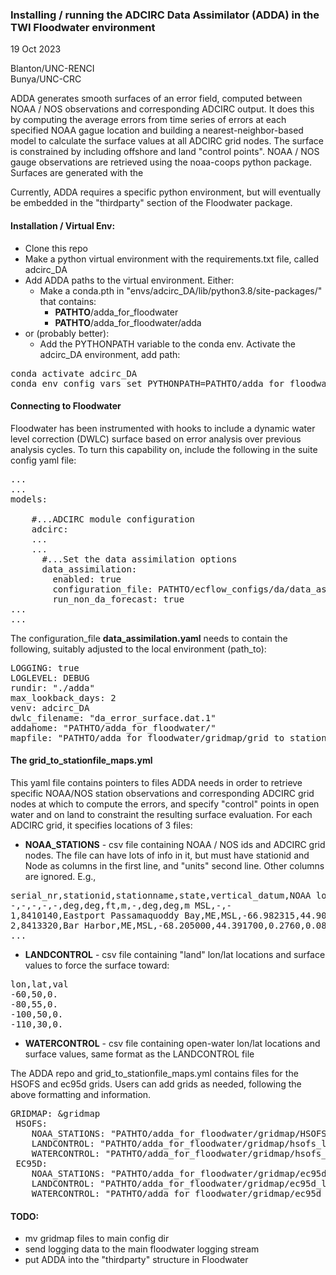 ### Installing / running the ADCIRC Data Assimilator (ADDA) in the TWI Floodwater environment

19 Oct 2023

Blanton/UNC-RENCI <br>
Bunya/UNC-CRC

ADDA generates smooth surfaces of an error field, computed between NOAA / NOS observations and corresponding ADCIRC output.  It does this by computing the average errors from time series of errors at each specified NOAA gague location and building a nearest-neighbor-based model to calculate the surface values at all ADCIRC grid nodes.  The surface is constrained by including offshore and land "control points".  NOAA / NOS gauge observations are retrieved using the noaa-coops python package.  Surfaces are generated with the 

Currently, ADDA requires a specific python environment, but will eventually be embedded in the "thirdparty" section of the Floodwater package.

#### Installation / Virtual Env:

- Clone this repo
- Make a python virtual environment with the requirements.txt file, called adcirc_DA
- Add ADDA paths to the virtual environment.  Either:
  - Make a conda.pth in "envs/adcirc_DA/lib/python3.8/site-packages/" that contains:
    - **PATHTO**/adda_for_floodwater
    - **PATHTO**/adda_for_floodwater/adda
- or (probably better):
  - Add the PYTHONPATH variable to the conda env. Activate the adcirc_DA environment, add path:
<pre>conda activate adcirc_DA
conda env config vars set PYTHONPATH=PATHTO/adda_for_floodwater:PATHTO/adda_for_floodwater/adda</pre>
    

#### Connecting to Floodwater

Floodwater has been instrumented with hooks to include a dynamic water level correction (DWLC) surface based on error analysis over previous analysis cycles.  To turn this capability on, include the following in the suite config yaml file: 

<pre>
...
...
models:

    #...ADCIRC module configuration
    adcirc:
    ...
    ...
      #...Set the data assimilation options
      data_assimilation:
        enabled: true
        configuration_file: PATHTO/ecflow_configs/da/data_assimilation.yaml
        run_non_da_forecast: true
...
...
</pre>

The configuration_file **data_assimilation.yaml** needs to contain the following, suitably adjusted to the local environment (path_to):
<pre>
LOGGING: true
LOGLEVEL: DEBUG
rundir: "./adda"
max_lookback_days: 2
venv: adcirc_DA
dwlc_filename: "da_error_surface.dat.1"
addahome: "PATHTO/adda_for_floodwater/"
mapfile: "PATHTO/adda_for_floodwater/gridmap/grid_to_stationfile_maps.yml"
</pre>

#### The grid_to_stationfile_maps.yml
This yaml file contains pointers to files ADDA needs in order to retrieve specific NOAA/NOS station observations and corresponding ADCIRC grid nodes at which to compute the errors, and specify "control" points in open water and on land to constraint the resulting surface evaluation.  For each ADCIRC grid, it specifies locations of 3 files:

- **NOAA_STATIONS** - csv file containing NOAA / NOS ids and ADCIRC grid nodes.  The file can have lots of info in it, but must have stationid and Node as columns in the first line, and "units" second line.  Other columns are ignored. E.g., 
<pre>
serial_nr,stationid,stationname,state,vertical_datum,NOAA lon,NOAA lat,navd_to_msl [ft],navd_to_msl [m],Datum Source,lon,lat,bathy,Element,Node
-,-,-,-,-,deg,deg,ft,m,-,deg,deg,m MSL,-,-
1,8410140,Eastport Passamaquoddy Bay,ME,MSL,-66.982315,44.903300,0.2300,0.0701,NOAA gage,-66.982315,44.903300,36.7010,2034577,1034613
2,8413320,Bar Harbor,ME,MSL,-68.205000,44.391700,0.2760,0.0841,NOAA gage,-68.203000,44.393000,4.5782,2287004,1162475 
...
</pre>
- **LANDCONTROL** - csv file containing "land" lon/lat locations and surface values to force the surface toward:
<pre>lon,lat,val
-60,50,0.
-80,55,0.
-100,50,0.
-110,30,0.
</pre>
- **WATERCONTROL** - csv file containing open-water lon/lat locations and surface values, same format as the LANDCONTROL file

The ADDA repo and grid_to_stationfile_maps.yml contains files for the HSOFS and ec95d grids.  Users can add grids as needed, following the above formatting and information.
<pre>
GRIDMAP: &gridmap
 HSOFS:
    NOAA_STATIONS: "PATHTO/adda_for_floodwater/gridmap/HSOFS_stations_V2.csv"
    LANDCONTROL: "PATHTO/adda_for_floodwater/gridmap/hsofs_land_control_list.dat"
    WATERCONTROL: "PATHTO/adda_for_floodwater/gridmap/hsofs_water_control_list.dat"
 EC95D:
    NOAA_STATIONS: "PATHTO/adda_for_floodwater/gridmap/ec95d_stations.V1.csv"
    LANDCONTROL: "PATHTO/adda_for_floodwater/gridmap/ec95d_land_control_list.dat"
    WATERCONTROL: "PATHTO/adda_for_floodwater/gridmap/ec95d_water_control_list.dat"
</pre>

  
#### TODO:
- mv gridmap files to main config dir
- send logging data to the main floodwater logging stream
- put ADDA into the "thirdparty" structure in Floodwater

